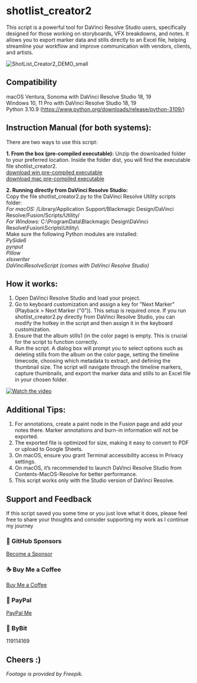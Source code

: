 # shotlist_creator2
This script is a powerful tool for DaVinci Resolve Studio users, specifically designed for those working on storyboards, VFX breakdowns, and notes. It allows you to export marker data and stills directly to an Excel file, helping streamline your workflow and improve communication with vendors, clients, and artists.

![ShotList_Creator2_DEMO_small](https://github.com/user-attachments/assets/90b118e0-e4ef-423e-b78c-cbef5ab188c4)

## Compatibility

macOS Ventura, Sonoma with DaVinci Resolve Studio 18, 19  
Windows 10, 11 Pro with DaVinci Resolve Studio 18, 19  
Python 3.10.9 (https://www.python.org/downloads/release/python-3109/)  


## Instruction Manual (for both systems):
There are two ways to use this script:

**1. From the box (pre-compiled executable):**
Unzip the downloaded folder to your preferred location. Inside the folder dist, you will find the executable file shotlist_creator2.  
  [download win pre-compiled executable](https://drive.google.com/file/d/1eepAVmB_wWZ88IEg-DoRQeF7_Bg0VyKg/view?usp=sharing)  
  [download mac pre-compiled executable](https://drive.google.com/file/d/1P7dFYC9Cu2k0ga3XAdWc2Rz75CFqR5xG/view?usp=drive_link)  

**2. Running directly from DaVinci Resolve Studio:**  
Copy the file shotlist_creator2.py to the DaVinci Resolve Utility scripts folder:  
*For macOS:* /Library/Application Support/Blackmagic Design/DaVinci Resolve/Fusion/Scripts/Utility/  
*For Windows:* C:\ProgramData\Blackmagic Design\DaVinci Resolve\Fusion\Scripts\Utility\  
Make sure the following Python modules are installed:  
*PySide6*  
*pynput*  
*Pillow*  
*xlsxwriter*  
*DaVinciResolveScript (comes with DaVinci Resolve Studio)*  

## How it works:
  1. Open DaVinci Resolve Studio and load your project.
  2. Go to keyboard customization and assign a key for "Next Marker" (Playback > Next Marker ("0")). This setup is required once. If you run shotlist_creator2.py directly from DaVinci Resolve Studio, you can modify the hotkey in the script and then assign it in the keyboard customization.
  3. Ensure that the album stills1 (in the color page) is empty. This is crucial for the script to function correctly.
  4. Run the script. A dialog box will prompt you to select options such as deleting stills from the album on the color page, setting the timeline timecode, choosing which metadata to extract, and defining the thumbnail size. The script will navigate through the timeline markers, capture thumbnails, and export the marker data and stills to an Excel file in your chosen folder.

[![Watch the video](https://img.youtube.com/vi/lGYmBYw0BuA/maxresdefault.jpg)](https://youtu.be/lGYmBYw0BuA)  

## Additional Tips:

1. For annotations, create a paint node in the Fusion page and add your notes there. Marker annotations and burn-in information will not be exported.
2. The exported file is optimized for size, making it easy to convert to PDF or upload to Google Sheets.
3. On macOS, ensure you grant Terminal accessibility access in Privacy settings.
4. On macOS, it’s recommended to launch DaVinci Resolve Studio from Contents-MacOS-Resolve for better performance.
5. This script works only with the Studio version of DaVinci Resolve.




## Support and Feedback

If this script saved you some time or you just love what it does, please feel free to share your thoughts and consider supporting my work as I continue my journey

### 💖 GitHub Sponsors
[Become a Sponsor](https://github.com/sponsors/natlrazfx)
### ☕ Buy Me a Coffee
[Buy Me a Coffee](https://www.buymeacoffee.com/natlrazfx)
### 💸 PayPal
[PayPal Me](https://paypal.me/natlrazfx)
### 👾 ByBit
119114169


## Cheers :) 

*Footage is provided by Freepik.*
